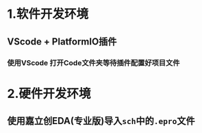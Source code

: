 # 1.软件开发环境
## VScode + PlatformIO插件
### 使用VScode 打开Code文件夹等待插件配置好项目文件

# 2.硬件开发环境
## 使用嘉立创EDA(专业版)导入`sch`中的`.epro`文件